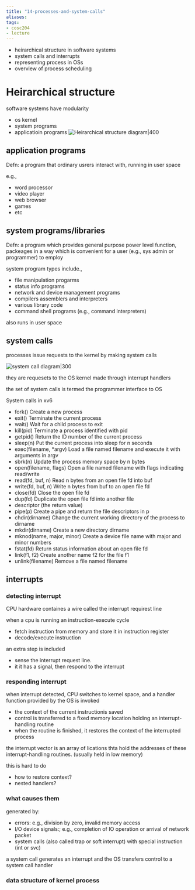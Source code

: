 ```yaml
---
title: "14-processes-and-system-calls"
aliases: 
tags: 
- cosc204
- lecture
---
```


- heirarchical structure in software systems
- system calls and interrupts
- representing process in OSs
- overview of process scheduling

# Heirarchical structure
software systems have modularity
- os kernel
- system programs
- applicatioin programs
![Heirarchical structure diagram|400](https://i.imgur.com/Tf7QDTy.png)

## application programs
Defn: a program that ordinary usrers interact with, running in user space

e.g.,
- word processor
- video player
- web browser
- games
- etc

## system programs/libraries
Defn: a program which provides general purpose power level function, packeages in a way which is convenient for a user (e.g., sys admin or programmer) to employ

system program types include.,
- file manipulation progarms
- status info programs
- network and device management programs
- compilers assemblers and interpreters
- various library code
- command shell programs (e.g., command interpreters)

also runs in user space

## system calls
processes issue requests to the kernel by making system calls

![system call diagram|300](https://i.imgur.com/GAktF7t.png)

they are requesets to the OS kernel made through interrupt handlers

the set of system calls is termed the programmer interface to OS

System calls in xv6
- fork() Create a new process 
- exit() Terminate the current process 
- wait() Wait for a child process to exit 
- kill(pid) Terminate a process identified with pid 
- getpid() Return the ID number of the current process 
- sleep(n) Put the current process into sleep for n seconds 
- exec(filename, *argv) Load a file named filename and execute it with arguments in argv 
- sbrk(n) Update the process memory space by n bytes 
- open(filename, flags) Open a file named filename with flags indicating read/write 
- read(fd, buf, n) Read n bytes from an open file fd into buf 
- write(fd, buf, n) Write n bytes from buf to an open file fd 
- close(fd) Close the open file fd
- dup(fd) Duplicate the open file fd into another file 
- descriptor (the return value) 
- pipe(p) Create a pipe and return the file descriptors in p 
- chdir(dirname) Change the current working directory of the process to dirname 
- mkdir(dirname) Create a new directory dirname 
- mknod(name, major, minor) Create a device file name with major and minor numbers 
- fstat(fd) Return status information about an open file fd 
- link(f1, f2) Create another name f2 for the file f1 
- unlink(filename) Remove a file named filename

## interrupts
### detecting interrupt
CPU hardware containes a wire called the interrupt requirest line

when a cpu is running an instruction-execute cycle
- fetch instruction from memory and store it in instruction register
- decode/execute instruction

an extra step is included
- sense the interrupt request line.
- it it has a signal, then respond to the interrupt

### responding interrupt
when interrupt detected, CPU switches to kernel space, and a handler function provided by the OS is invoked
- the context of the current instructionis saved
- control is transferred to a fixed memory location holding an interrupt-handling routine
- when the routine is finished, it restores the context of the interrupted process

the interrupt vector is an array of lications thta hold the addresses of these interrupt-handling routines. (usually held in low memory)

this is hard to do
- how to restore context?
- nested handlers?

### what causes them
generated by:
- errors: e.g., division by zero, invalid memory access
- I/O device signals:; e.g., completion of IO operation or arrival of network packet
- system calls (also called trap or soft interrupt) with special instruction (int or svc)

a system call generates an interrupt and the OS transfers control to a system call handler

### data structure of kernel process


